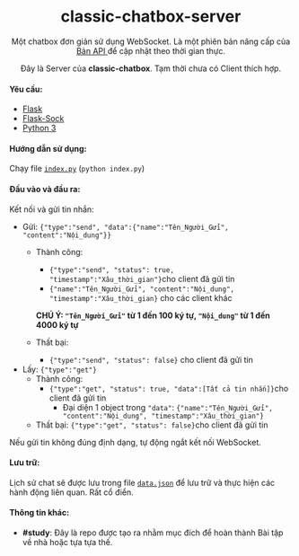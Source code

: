 <h1 align="center">classic-chatbox-server</h1>

<p align="center">Một chatbox đơn giản sử dụng WebSocket. Là một phiên bản nâng cấp của <a href="https://github.com/thanhgaming5550/classic-chatbox-server/tree/api"> Bản API </a> để cập nhật theo thời gian thực.</p>
<p align="center">Đây là Server của <b>classic-chatbox</b>. Tạm thời chưa có Client thích hợp.

<!-- Click vào <a href="https://github.com/thanhgaming5550/classic-chatbox-client">đây</a> để chuyển sang Client</p> -->

#### Yêu cầu:
- <a href="https://pypi.org/project/Flask/">Flask</a>
- <a href="https://pypi.org/project/flask-sock/">Flask-Sock</a>
- <a href="https://www.python.org/">Python 3</a>

#### Hướng dẫn sử dụng:
  Chạy file <a href="https://github.com/thanhgaming5550/classic-chatbox-server/blob/main/index.py">`index.py`</a> (`python index.py`)

#### Đầu vào và đầu ra:
Kết nối và gửi tin nhắn:
  - Gửi: `{"type":"send", "data":{"name":"Tên_Người_Gửi", "content":"Nội_dung"}}`
    - Thành công: 
      - `{"type":"send", "status": true, "timestamp":"Xâu_thời_gian"}`cho client đã gửi tin
      - `{"name":"Tên_Người_Gửi", "content":"Nội_dung", "timestamp":"Xâu_thời_gian}` cho các client khác

      <b>CHÚ Ý: `"Tên_Người_Gửi"` từ 1 đến 100 ký tự, `"Nội_dung"` từ 1 đến 4000 ký tự</b>
    - Thất bại:
      - `{"type":"send", "status": false}` cho client đã gửi tin
  - Lấy: `{"type":"get"}`
    - Thành công: 
      - `{"type":"get", "status": true, "data":[Tất cả tin nhắn]}`cho client đã gửi tin
        - Đại diện 1 object trong `"data"`: 
          `{"name":"Tên_Người_Gửi", "content":"Nội_dung", "timestamp":"Xâu_thời_gian"}`
    - Thất bại: 
      `{"type":"get", "status": false}`cho client đã gửi tin

Nếu gửi tin không đúng định dạng, tự động ngắt kết nối WebSocket.

#### Lưu trữ:
  Lịch sử chat sẽ được lưu trong file <a href="https://github.com/thanhgaming5550/classic-chatbox-server/blob/main/data.json">`data.json`</a> để lưu trữ và thực hiện các hành động liên quan. Rất cổ điển.
#### Thông tin khác:
- **#study**: Đây là repo được tạo ra nhằm mục đích để hoàn thành Bài tập về nhà hoặc tựa tựa thế.